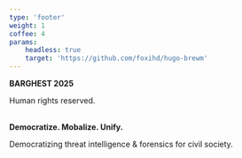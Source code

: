```yaml
---
type: 'footer'
weight: 1
coffee: 4
params:
    headless: true
    target: 'https://github.com/foxihd/hugo-brewm'
---
```


<strong class="section-title">BARGHEST<i class="icon copyleft"></i> 2025</strong>

Human rights reserved.

<br>
<strong class="section-title">Democratize. Mobalize. Unify.</strong>

Democratizing threat intelligence & forensics for civil society.
